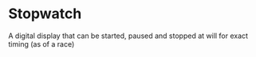 # Stopwatch
A digital display that can be started, paused and stopped at will for exact timing (as of a race)

